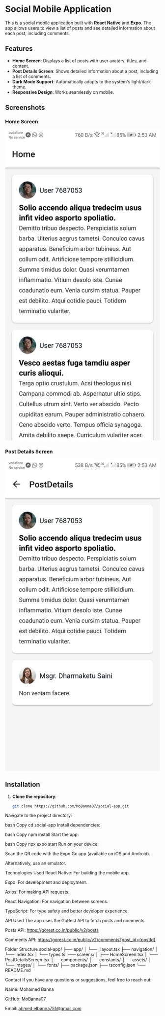 # Social Mobile Application

This is a social mobile application built with **React Native** and **Expo**. The app allows users to view a list of posts and see detailed information about each post, including comments.

## Features

- **Home Screen**: Displays a list of posts with user avatars, titles, and content.
- **Post Details Screen**: Shows detailed information about a post, including a list of comments.
- **Dark Mode Support**: Automatically adapts to the system's light/dark theme.
- **Responsive Design**: Works seamlessly on mobile.

## Screenshots

### Home Screen
![Home Screen](./assets/images/Home.jpg)


### Post Details Screen
![Post Details Screen](./assets/images/Post%20Details.jpg)

## Installation

1. **Clone the repository**:
   ```bash
   git clone https://github.com/MoBanna07/social-app.git
Navigate to the project directory:

bash
Copy
cd social-app
Install dependencies:

bash
Copy
npm install
Start the app:

bash
Copy
npx expo start
Run on your device:

Scan the QR code with the Expo Go app (available on iOS and Android).

Alternatively, use an emulator.

Technologies Used
React Native: For building the mobile app.

Expo: For development and deployment.

Axios: For making API requests.

React Navigation: For navigation between screens.

TypeScript: For type safety and better developer experience.

API Used
The app uses the GoRest API to fetch posts and comments.

Posts API: https://gorest.co.in/public/v2/posts

Comments API: https://gorest.co.in/public/v2/comments?post_id={postId}

Folder Structure
social-app/
├── app/
│   └── _layout.tsx
├── navigation/
│   └── index.tsx
│   └── types.ts
├── screens/
│   ├── HomeScreen.tsx
│   └── PostDetailsScreen.tsx
├── components/
├── constants/
├── assets/
│   └── images/
│   └── fonts/
├── package.json
├── tsconfig.json
└── README.md

Contact
If you have any questions or suggestions, feel free to reach out:

Name: Mohamed Banna

GitHub: MoBanna07

Email: ahmed.elbanna751@gmail.com
